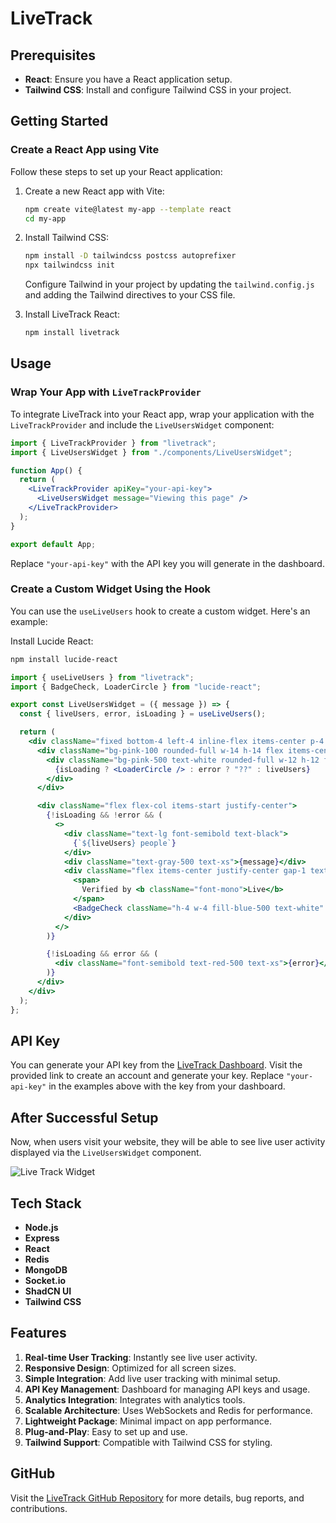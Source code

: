# LiveTrack

## Prerequisites

- **React**: Ensure you have a React application setup.
- **Tailwind CSS**: Install and configure Tailwind CSS in your project.

## Getting Started

### Create a React App using Vite

Follow these steps to set up your React application:

1. Create a new React app with Vite:

   ```bash
   npm create vite@latest my-app --template react
   cd my-app
   ```

2. Install Tailwind CSS:

   ```bash
   npm install -D tailwindcss postcss autoprefixer
   npx tailwindcss init
   ```

   Configure Tailwind in your project by updating the `tailwind.config.js` and adding the Tailwind directives to your CSS file.

3. Install LiveTrack React:

   ```bash
   npm install livetrack
   ```

## Usage

### Wrap Your App with `LiveTrackProvider`

To integrate LiveTrack into your React app, wrap your application with the `LiveTrackProvider` and include the `LiveUsersWidget` component:

```jsx
import { LiveTrackProvider } from "livetrack";
import { LiveUsersWidget } from "./components/LiveUsersWidget";

function App() {
  return (
    <LiveTrackProvider apiKey="your-api-key">
      <LiveUsersWidget message="Viewing this page" />
    </LiveTrackProvider>
  );
}

export default App;
```

Replace `"your-api-key"` with the API key you will generate in the dashboard.

### Create a Custom Widget Using the Hook

You can use the `useLiveUsers` hook to create a custom widget. Here's an example:

Install Lucide React:

```bash
npm install lucide-react
```

```jsx
import { useLiveUsers } from "livetrack";
import { BadgeCheck, LoaderCircle } from "lucide-react";

export const LiveUsersWidget = ({ message }) => {
  const { liveUsers, error, isLoading } = useLiveUsers();

  return (
    <div className="fixed bottom-4 left-4 inline-flex items-center p-4 px-5 bg-white text-sm font-medium font-poppins border rounded-full shadow-lg h-20 max-w-xs space-x-2 z-[9999]">
      <div className="bg-pink-100 rounded-full w-14 h-14 flex items-center justify-center">
        <div className="bg-pink-500 text-white rounded-full w-12 h-12 flex items-center justify-center font-bold text-lg animate-pulse">
          {isLoading ? <LoaderCircle /> : error ? "??" : liveUsers}
        </div>
      </div>

      <div className="flex flex-col items-start justify-center">
        {!isLoading && !error && (
          <>
            <div className="text-lg font-semibold text-black">
              {`${liveUsers} people`}
            </div>
            <div className="text-gray-500 text-xs">{message}</div>
            <div className="flex items-center justify-center gap-1 text-blue-500 text-xs">
              <span>
                Verified by <b className="font-mono">Live</b>
              </span>
              <BadgeCheck className="h-4 w-4 fill-blue-500 text-white" />
            </div>
          </>
        )}

        {!isLoading && error && (
          <div className="font-semibold text-red-500 text-xs">{error}</div>
        )}
      </div>
    </div>
  );
};
```

## API Key

You can generate your API key from the [LiveTrack Dashboard](https://livetrack.vercel.app/). Visit the provided link to create an account and generate your key. Replace `"your-api-key"` in the examples above with the key from your dashboard.

## After Successful Setup

Now, when users visit your website, they will be able to see live user activity displayed via the `LiveUsersWidget` component.

![Live Track Widget](https://imgur.com/Nceyps1.png)

## Tech Stack

- **Node.js**
- **Express**
- **React**
- **Redis**
- **MongoDB**
- **Socket.io**
- **ShadCN UI**
- **Tailwind CSS**

## Features

1. **Real-time User Tracking**: Instantly see live user activity.
2. **Responsive Design**: Optimized for all screen sizes.
3. **Simple Integration**: Add live user tracking with minimal setup.
4. **API Key Management**: Dashboard for managing API keys and usage.
5. **Analytics Integration**: Integrates with analytics tools.
6. **Scalable Architecture**: Uses WebSockets and Redis for performance.
7. **Lightweight Package**: Minimal impact on app performance.
8. **Plug-and-Play**: Easy to set up and use.
9. **Tailwind Support**: Compatible with Tailwind CSS for styling.

## GitHub

Visit the [LiveTrack GitHub Repository](https://github.com/Kunal-jaiswal972/LiveTrack) for more details, bug reports, and contributions.
